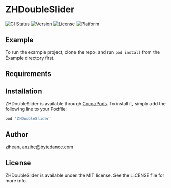 # ZHDoubleSlider

[![CI Status](https://img.shields.io/travis/zihean/ZHDoubleSlider.svg?style=flat)](https://travis-ci.org/zihean/ZHDoubleSlider)
[![Version](https://img.shields.io/cocoapods/v/ZHDoubleSlider.svg?style=flat)](https://cocoapods.org/pods/ZHDoubleSlider)
[![License](https://img.shields.io/cocoapods/l/ZHDoubleSlider.svg?style=flat)](https://cocoapods.org/pods/ZHDoubleSlider)
[![Platform](https://img.shields.io/cocoapods/p/ZHDoubleSlider.svg?style=flat)](https://cocoapods.org/pods/ZHDoubleSlider)

## Example

To run the example project, clone the repo, and run `pod install` from the Example directory first.

## Requirements

## Installation

ZHDoubleSlider is available through [CocoaPods](https://cocoapods.org). To install
it, simply add the following line to your Podfile:

```ruby
pod 'ZHDoubleSlider'
```

## Author

zihean, anzihe@bytedance.com

## License

ZHDoubleSlider is available under the MIT license. See the LICENSE file for more info.

